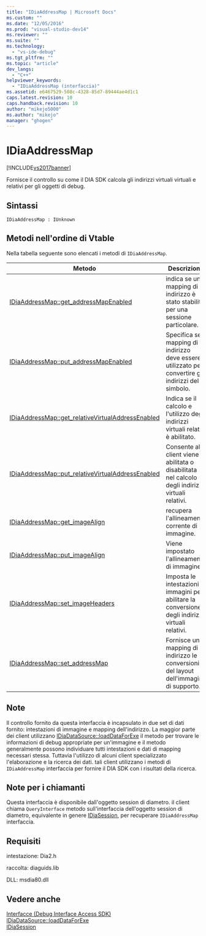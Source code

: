```yaml
---
title: "IDiaAddressMap | Microsoft Docs"
ms.custom: ""
ms.date: "12/05/2016"
ms.prod: "visual-studio-dev14"
ms.reviewer: ""
ms.suite: ""
ms.technology: 
  - "vs-ide-debug"
ms.tgt_pltfrm: ""
ms.topic: "article"
dev_langs: 
  - "C++"
helpviewer_keywords: 
  - "IDiaAddressMap (interfaccia)"
ms.assetid: e6467529-508c-4328-85d7-89444ae4d1c1
caps.latest.revision: 10
caps.handback.revision: 10
author: "mikejo5000"
ms.author: "mikejo"
manager: "ghogen"
---
```

# IDiaAddressMap
[!INCLUDE[vs2017banner](../../code-quality/includes/vs2017banner.md)]

Fornisce il controllo su come il DIA SDK calcola gli indirizzi virtuali virtuali e relativi per gli oggetti di debug.  
  
## Sintassi  
  
```  
IDiaAddressMap : IUnknown  
```  
  
## Metodi nell'ordine di Vtable  
 Nella tabella seguente sono elencati i metodi di `IDiaAddressMap`.  
  
|Metodo|Descrizione|  
|------------|-----------------|  
|[IDiaAddressMap::get\_addressMapEnabled](../../debugger/debug-interface-access/idiaaddressmap-get-addressmapenabled.md)|indica se un mapping di indirizzo è stato stabilito per una sessione particolare.|  
|[IDiaAddressMap::put\_addressMapEnabled](../../debugger/debug-interface-access/idiaaddressmap-put-addressmapenabled.md)|Specifica se il mapping di indirizzo deve essere utilizzato per convertire gli indirizzi del simbolo.|  
|[IDiaAddressMap::get\_relativeVirtualAddressEnabled](../../debugger/debug-interface-access/idiaaddressmap-get-relativevirtualaddressenabled.md)|Indica se il calcolo e l'utilizzo degli indirizzi virtuali relativi è abilitato.|  
|[IDiaAddressMap::put\_relativeVirtualAddressEnabled](../../debugger/debug-interface-access/idiaaddressmap-put-relativevirtualaddressenabled.md)|Consente al client viene abilitata o disabilitata nel calcolo degli indirizzi virtuali relativi.|  
|[IDiaAddressMap::get\_imageAlign](../../debugger/debug-interface-access/idiaaddressmap-get-imagealign.md)|recupera l'allineamento corrente di immagine.|  
|[IDiaAddressMap::put\_imageAlign](../../debugger/debug-interface-access/idiaaddressmap-put-imagealign.md)|Viene impostato l'allineamento di immagine.|  
|[IDiaAddressMap::set\_imageHeaders](../../debugger/debug-interface-access/idiaaddressmap-set-imageheaders.md)|Imposta le intestazioni di immagini per abilitare la conversione degli indirizzi virtuali relativi.|  
|[IDiaAddressMap::set\_addressMap](../../debugger/debug-interface-access/idiaaddressmap-set-addressmap.md)|Fornisce un mapping di indirizzo le conversioni del layout dell'immagine di supporto.|  
  
## Note  
 Il controllo fornito da questa interfaccia è incapsulato in due set di dati fornito: intestazioni di immagine e mapping dell'indirizzo.  La maggior parte dei client utilizzano [IDiaDataSource::loadDataForExe](../../debugger/debug-interface-access/idiadatasource-loaddataforexe.md) il metodo per trovare le informazioni di debug appropriate per un'immagine e il metodo generalmente possono individuare tutti intestazioni e dati di mapping necessari stessa.  Tuttavia l'utilizzo di alcuni client specializzato l'elaborazione e la ricerca dei dati.  tali client utilizzano i metodi di `IDiaAddressMap` interfaccia per fornire il DIA SDK con i risultati della ricerca.  
  
## Note per i chiamanti  
 Questa interfaccia è disponibile dall'oggetto session di diametro.  il client chiama `QueryInterface` metodo sull'interfaccia dell'oggetto session di diametro, equivalente in genere  [IDiaSession](../../debugger/debug-interface-access/idiasession.md), per recuperare  `IDiaAddressMap` interfaccia.  
  
## Requisiti  
 intestazione: Dia2.h  
  
 raccolta: diaguids.lib  
  
 DLL: msdia80.dll  
  
## Vedere anche  
 [Interfacce \(Debug Interface Access SDK\)](../../debugger/debug-interface-access/interfaces-debug-interface-access-sdk.md)   
 [IDiaDataSource::loadDataForExe](../../debugger/debug-interface-access/idiadatasource-loaddataforexe.md)   
 [IDiaSession](../../debugger/debug-interface-access/idiasession.md)